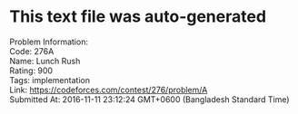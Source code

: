 # This text file was auto-generated  
  
Problem Information:  
Code: 276A  
Name: Lunch Rush  
Rating: 900  
Tags: implementation  
Link: https://codeforces.com/contest/276/problem/A  
Submitted At: 2016-11-11 23:12:24 GMT+0600 (Bangladesh Standard Time)  
